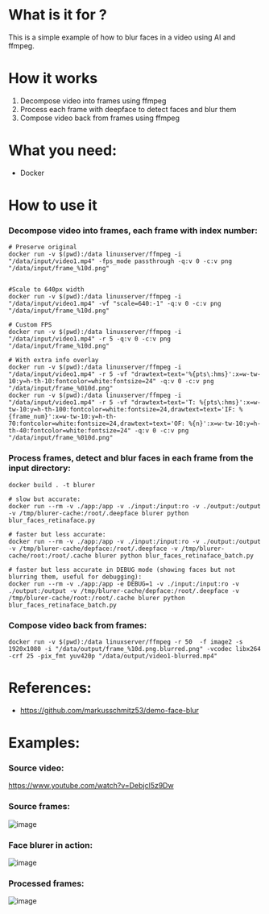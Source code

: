 # What is it for ?

This is a simple example of how to blur faces in a video using AI and ffmpeg.

# How it works

1. Decompose video into frames using ffmpeg
2. Process each frame with deepface to detect faces and blur them
3. Compose video back from frames using ffmpeg

# What you need:

* Docker

# How to use it

### Decompose video into frames, each frame with index number:
```
# Preserve original
docker run -v $(pwd):/data linuxserver/ffmpeg -i "/data/input/video1.mp4" -fps_mode passthrough -q:v 0 -c:v png "/data/input/frame_%10d.png"


#Scale to 640px width
docker run -v $(pwd):/data linuxserver/ffmpeg -i "/data/input/video1.mp4" -vf "scale=640:-1" -q:v 0 -c:v png "/data/input/frame_%10d.png"

# Custom FPS
docker run -v $(pwd):/data linuxserver/ffmpeg -i "/data/input/video1.mp4" -r 5 -q:v 0 -c:v png "/data/input/frame_%10d.png"

# With extra info overlay
docker run -v $(pwd):/data linuxserver/ffmpeg -i "/data/input/video1.mp4" -r 5 -vf "drawtext=text='%{pts\:hms}':x=w-tw-10:y=h-th-10:fontcolor=white:fontsize=24" -q:v 0 -c:v png "/data/input/frame_%010d.png"
docker run -v $(pwd):/data linuxserver/ffmpeg -i "/data/input/video1.mp4" -r 5 -vf "drawtext=text='T: %{pts\:hms}':x=w-tw-10:y=h-th-100:fontcolor=white:fontsize=24,drawtext=text='IF: %{frame_num}':x=w-tw-10:y=h-th-70:fontcolor=white:fontsize=24,drawtext=text='OF: %{n}':x=w-tw-10:y=h-th-40:fontcolor=white:fontsize=24" -q:v 0 -c:v png "/data/input/frame_%010d.png"
```

### Process frames, detect and blur faces in each frame from the input directory:
```
docker build . -t blurer 

# slow but accurate:
docker run --rm -v ./app:/app -v ./input:/input:ro -v ./output:/output -v /tmp/blurer-cache:/root/.deepface blurer python blur_faces_retinaface.py

# faster but less accurate:
docker run --rm -v ./app:/app -v ./input:/input:ro -v ./output:/output -v /tmp/blurer-cache/depface:/root/.deepface -v /tmp/blurer-cache/root:/root/.cache blurer python blur_faces_retinaface_batch.py

# faster but less accurate in DEBUG mode (showing faces but not blurring them, useful for debugging):
docker run --rm -v ./app:/app -e DEBUG=1 -v ./input:/input:ro -v ./output:/output -v /tmp/blurer-cache/depface:/root/.deepface -v /tmp/blurer-cache/root:/root/.cache blurer python blur_faces_retinaface_batch.py 
```

### Compose video back from frames:
```
docker run -v $(pwd):/data linuxserver/ffmpeg -r 50  -f image2 -s 1920x1080 -i "/data/output/frame_%10d.png.blurred.png" -vcodec libx264 -crf 25 -pix_fmt yuv420p "/data/output/video1-blurred.mp4"
```

# References:
* https://github.com/markusschmitz53/demo-face-blur



# Examples:

### Source video: 
https://www.youtube.com/watch?v=Debjcl5z9Dw 

### Source frames:

![image](https://github.com/user-attachments/assets/1cfc54bc-e62b-4494-8317-2470775c180c)

### Face blurer in action:

![image](https://github.com/user-attachments/assets/f67fdcc6-3054-4fe4-b527-c5ad70e21ddd)

### Processed frames:

![image](https://github.com/user-attachments/assets/d8c5ded2-f60c-4651-abb7-6275118f069b)


